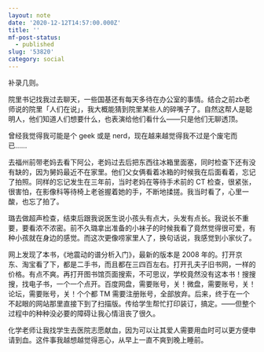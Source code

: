 ```yaml
---
layout: note
date: '2020-12-12T14:57:00.000Z'
title: ''
mf-post-status:
  - published
slug: '53820'
category: social
---
```

补录几则。

院里书记找我过去聊天，一些国基还有每天多待在办公室的事情。结合之前zb老师说的院里「人们在说」，我大概能猜到院里某些人的碎嘴子了。自然这帮人是聪明人，他们知道人们想要什么，也表演给他们看什么——只是他们无聊透顶。

曾经我觉得我可能是个 geek 或是 nerd，现在越来越觉得我不过是个废宅而已……

去福州前带老妈去看下阿公，老妈过去后把东西往冰箱里面塞，同时检查下还有没有缺的，因为舅妈最近不在家里。他们父女俩看着冰箱的时候我在后面看着，忘记了拍照。同样的忘记发生在三年前，当时老妈在等待手术前的 CT 检查，很紧张，很害怕，在影像科等待椅上老爸握着她的手，不断地揉搓。我当时看了，心里一酸，也忘了拍了。

璐去做超声检查，结束后跟我说医生说小孩头有点大，头发有点长。我说长不重要，要看浓不浓密。前不久璐拿出准备的小袜子的时候我看了竟然觉得很可爱，有种小孩就在身边的感觉。而这次更像唠家里人了，换句话说，我感觉到小家伙了。

网上发现了本书，《地震动的谱分析入门》，最新的版本是 2008 年的。打开京东、淘宝看了下，都是二手书，而且都在三四百左右。打开孔夫子旧书网，一样的价格。有点不爽。再打开图书馆页面搜索，不可思议，学校竟然没有这本书！搜搜搜，找电子书，一个一个点开。百度网盘，需要账号，关！微盘，需要账号，关！论坛，需要账号，关！个个都 TM 需要注册账号，全部放弃。后来，终于在一个不起眼的网站那里直接下到了扫描版。传给学生帮忙打印装订，搞定。——但整个过程中的种种没必要的障碍让我心情沮丧了很久。

化学老师让我找学生去医院志愿献血，因为可以让其爱人需要用血时可以更方便申请到血。这件事我越想越觉得恶心，从早上一直不爽到晚上睡前。
